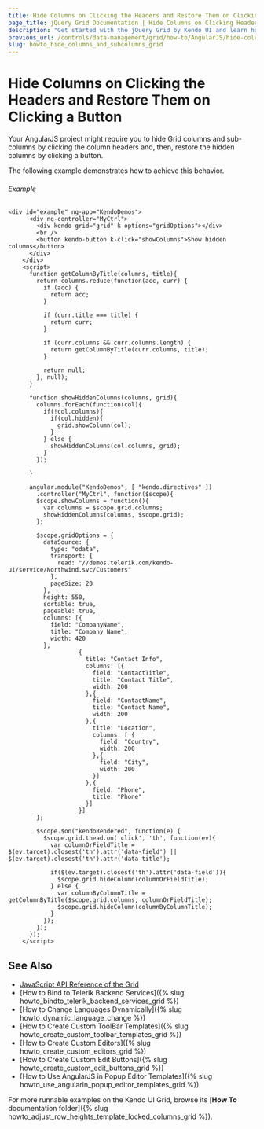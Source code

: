 ```yaml
---
title: Hide Columns on Clicking the Headers and Restore Them on Clicking a Button
page_title: jQuery Grid Documentation | Hide Columns on Clicking Headers | Kendo UI
description: "Get started with the jQuery Grid by Kendo UI and learn how to hide columns and show them back later when working in AngularJS applications."
previous_url: /controls/data-management/grid/how-to/AngularJS/hide-columns-by-clicking-the-headers, /controls/data-management/grid/how-to/AngularJS/hide-columns-by-clicking-the-headers
slug: howto_hide_columns_and_subcolumns_grid
---
```


# Hide Columns on Clicking the Headers and Restore Them on Clicking a Button

Your AngularJS project might require you to hide Grid columns and sub-columns by clicking the column headers and, then, restore the hidden columns by clicking a button.

The following example demonstrates how to achieve this behavior.

###### Example

```dojo
<div id="example" ng-app="KendoDemos">
      <div ng-controller="MyCtrl">
        <div kendo-grid="grid" k-options="gridOptions"></div>
        <br />
        <button kendo-button k-click="showColumns">Show hidden columns</button>
      </div>
    </div>
    <script>
      function getColumnByTitle(columns, title){
        return columns.reduce(function(acc, curr) {          
          if (acc) {
            return acc;
          }

          if (curr.title === title) {
            return curr;
          }

          if (curr.columns && curr.columns.length) {
            return getColumnByTitle(curr.columns, title);
          }          

          return null;          
        }, null);      
      }

      function showHiddenColumns(columns, grid){
        columns.forEach(function(col){
          if(!col.columns){
            if(col.hidden){
              grid.showColumn(col);
            }
          } else {
            showHiddenColumns(col.columns, grid);
          }  
        });

      }

      angular.module("KendoDemos", [ "kendo.directives" ])
        .controller("MyCtrl", function($scope){
        $scope.showColumns = function(){
          var columns = $scope.grid.columns;
          showHiddenColumns(columns, $scope.grid);
        };

        $scope.gridOptions = {
          dataSource: {
            type: "odata",
            transport: {
              read: "//demos.telerik.com/kendo-ui/service/Northwind.svc/Customers"
            },
            pageSize: 20
          },
          height: 550,
          sortable: true,
          pageable: true,
          columns: [{
            field: "CompanyName",
            title: "Company Name",
            width: 420
          },
                    {
                      title: "Contact Info",
                      columns: [{
                        field: "ContactTitle",
                        title: "Contact Title",
                        width: 200
                      },{
                        field: "ContactName",
                        title: "Contact Name",
                        width: 200
                      },{
                        title: "Location",
                        columns: [ {
                          field: "Country",
                          width: 200
                        },{
                          field: "City",
                          width: 200
                        }]
                      },{
                        field: "Phone",
                        title: "Phone"
                      }]
                    }]
        };

        $scope.$on("kendoRendered", function(e) {
          $scope.grid.thead.on('click', 'th', function(ev){
            var columnOrFieldTitle = $(ev.target).closest('th').attr('data-field') || $(ev.target).closest('th').attr('data-title');

            if($(ev.target).closest('th').attr('data-field')){
              $scope.grid.hideColumn(columnOrFieldTitle);
            } else {
              var columnByColumnTitle = getColumnByTitle($scope.grid.columns, columnOrFieldTitle);
              $scope.grid.hideColumn(columnByColumnTitle);
            }
          });
        });
      });
    </script>
```

## See Also

* [JavaScript API Reference of the Grid](/api/javascript/ui/grid)
* [How to Bind to Telerik Backend Services]({% slug howto_bindto_telerik_backend_services_grid %})
* [How to Change Languages Dynamically]({% slug howto_dynamic_language_change %})
* [How to Create Custom ToolBar Templates]({% slug howto_create_custom_toolbar_templates_grid %})
* [How to Create Custom Editors]({% slug howto_create_custom_editors_grid %})
* [How to Create Custom Edit Buttons]({% slug howto_create_custom_edit_buttons_grid %})
* [How to Use AngularJS in Popup Editor Templates]({% slug howto_use_angularin_popup_editor_templates_grid %})

For more runnable examples on the Kendo UI Grid, browse its [**How To** documentation folder]({% slug howto_adjust_row_heights_template_locked_columns_grid %}).
